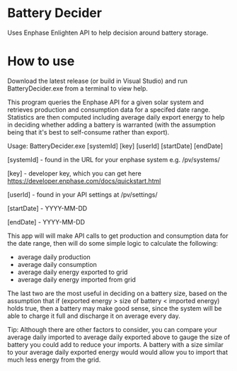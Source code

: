 # Battery Decider
Uses Enphase Enlighten API to help decision around battery storage.

# How to use
Download the latest release (or build in Visual Studio) and run BatteryDecider.exe from a terminal to view help.

This program queries the Enphase API for a given solar system and
retrieves production and consumption data for a specifed date range.
Statistics are then computed including average daily export energy
to help in deciding whether adding a battery is warranted (with the
assumption being that it's best to self-consume rather than export).

Usage: BatteryDecider.exe [systemId] [key] [userId] [startDate] [endDate]

[systemId] - found in the URL for your enphase system e.g. /pv/systems/<systemId>
  
[key] - developer key, which you can get here https://developer.enphase.com/docs/quickstart.html
  
[userId] - found in your API settings at /pv/settings/<systemId>
  
[startDate] - YYYY-MM-DD
  
[endDate] - YYYY-MM-DD

This app will will make API calls to get production and consumption data for the date range, then will do some simple logic to calculate the following:

- average daily production
- average daily consumption
- average daily energy exported to grid
- average daily energy imported from grid

The last two are the most useful in deciding on a battery size, based on the assumption that if (exported energy > size of battery < imported energy) holds true, then a battery may make good sense, since the system will be able to charge it full and discharge it on average every day.

Tip: Although there are other factors to consider, you can compare your average daily imported to average daily exported above to gauge the size of battery you could add to reduce your imports. A battery with a size similar to your average daily exported energy would would allow you to import that much less energy from the grid.
